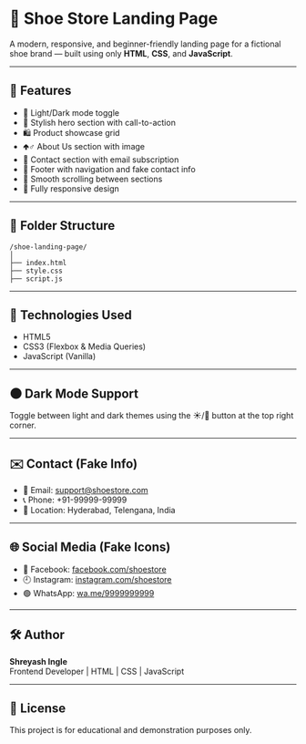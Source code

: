 # 👟 Shoe Store Landing Page

A modern, responsive, and beginner-friendly landing page for a fictional shoe brand — built using only **HTML**, **CSS**, and **JavaScript**.


---

## 🚀 Features

- 🌃 Light/Dark mode toggle
- 🎨 Stylish hero section with call-to-action
- 🛍️ Product showcase grid
- 🢁‍♂️ About Us section with image
- 📩 Contact section with email subscription
- 🔗 Footer with navigation and fake contact info
- 🔄 Smooth scrolling between sections
- 📱 Fully responsive design

---

## 📂 Folder Structure

```
/shoe-landing-page/
│
├── index.html
├── style.css
├── script.js

```

---

## 🔧 Technologies Used

- HTML5
- CSS3 (Flexbox & Media Queries)
- JavaScript (Vanilla)

---

## 🌑 Dark Mode Support

Toggle between light and dark themes using the ☀️/🌙 button at the top right corner.

---

## ✉️ Contact (Fake Info)

- 📧 Email: support@shoestore.com  
- 📞 Phone: +91-99999-99999  
- 📍 Location: Hyderabad, Telengana, India  

---

## 🌐 Social Media (Fake Icons)

- 🔵 Facebook: [facebook.com/shoestore](#)
- 🕘 Instagram: [instagram.com/shoestore](#)
- 🟢 WhatsApp: [wa.me/9999999999](#)

---

## 🛠️ Author

**Shreyash Ingle**  
Frontend Developer | HTML | CSS | JavaScript

---

## 📓 License

This project is for educational and demonstration purposes only.

